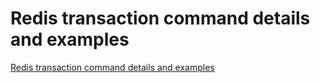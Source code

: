 # Redis transaction command details and examples
[Redis transaction command details and examples](https://aiwithcloud.com/2022/09/16/redis_transaction_command_details_and_examples/)
